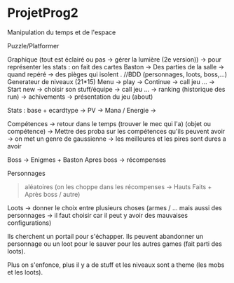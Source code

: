 # ProjetProg2
Manipulation du temps et de l'espace

Puzzle/Platformer

Graphique (tout est éclairé ou pas -> gérer la lumière (2e version)) -> pour représenter les stats : on fait des cartes
Baston -> Des parties de la salle -> quand repéré -> des pièges qui isolent .
//BDD (personnages, loots, boss,...)
Generateur de niveaux (21*15)
Menu 	-> play  	-> Continue -> call jeu ...
			-> Start new -> choisir son stuff/équipe -> call jeu ...
	-> ranking (historique des run)
	-> achivements
	-> présentation du jeu (about)



Stats : base + ecardtype
	-> PV 
	-> Mana / Energie
	-> 

Compétences -> retour dans le temps (trouver le mec qui l'a) (objet ou compétence)
		-> Mettre des proba sur les compétences qu'ils peuvent avoir -> on met un
genre de gaussienne -> les meilleures et les pires sont dures a avoir

Boss -> Enigmes + Baston
Apres boss -> récompenses

Personnages
> aléatoires (on les choppe dans les récompenses -> Hauts Faits + Après boss / autre)

Loots -> donner le choix entre plusieurs choses (armes / ... mais aussi des personnages ->
il faut choisir car il peut y avoir des mauvaises configurations)

Ils cherchent un portail pour s'échapper. Ils peuvent abandonner un personnage ou un loot
pour le sauver pour les autres games (fait parti des loots).

Plus on s'enfonce, plus il y a de stuff et les niveaux sont a theme (les mobs et les 
loots).

